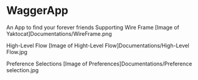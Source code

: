# WaggerApp
An App to find your forever friends
Supporting Wire Frame
[Image of Yaktocat]Documentations/WireFrame.png

High-Level Flow
[Image of Hight-Level Flow]Documentations/High-Level Flow.jpg

Preference Selections
[Image of Preferences]Documentations/Preference selection.jpg
